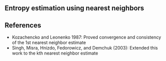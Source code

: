 Entropy estimation using nearest neighbors
--

References
--
- Kozachencko and Leonenko 1987: Proved convergence and consistency of the 1st nearest neighbor estimate
- Singh, Misra, Hnizdo, Fedorowicz, and Demchuk (2003): Extended this work to the kth nearest neighbor estimate

